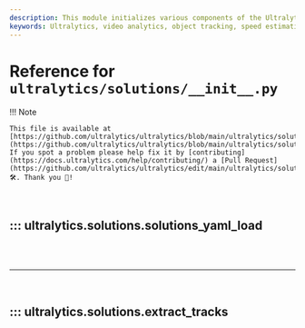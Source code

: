 ```yaml
---
description: This module initializes various components of the Ultralytics solutions package, providing functionalities for AI-powered video analytics such as object counting, speed estimation, heatmap generation, and queue management. It includes functions for loading configuration files and extracting tracking data.
keywords: Ultralytics, video analytics, object tracking, speed estimation, heatmap generation, queue management, AI, computer vision, Python, configuration loading, tracking data
---
```


# Reference for `ultralytics/solutions/__init__.py`

!!! Note

    This file is available at [https://github.com/ultralytics/ultralytics/blob/main/ultralytics/solutions/__init__.py](https://github.com/ultralytics/ultralytics/blob/main/ultralytics/solutions/__init__.py). If you spot a problem please help fix it by [contributing](https://docs.ultralytics.com/help/contributing/) a [Pull Request](https://github.com/ultralytics/ultralytics/edit/main/ultralytics/solutions/__init__.py) 🛠️. Thank you 🙏!

<br>

## ::: ultralytics.solutions.solutions_yaml_load

<br><br><hr><br>

## ::: ultralytics.solutions.extract_tracks

<br><br>
